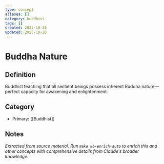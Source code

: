```yaml
---
type: concept
aliases: []
category: buddhist
tags: []
created: 2025-10-20
updated: 2025-10-20
---
```


# Buddha Nature

## Definition

Buddhist teaching that all sentient beings possess inherent Buddha nature—perfect capacity for awakening and enlightenment.

## Category

- Primary: [[Buddhist]]

## Notes

*Extracted from source material. Run `make kb-enrich-auto` to enrich this and other concepts with comprehensive details from Claude's broader knowledge.*
